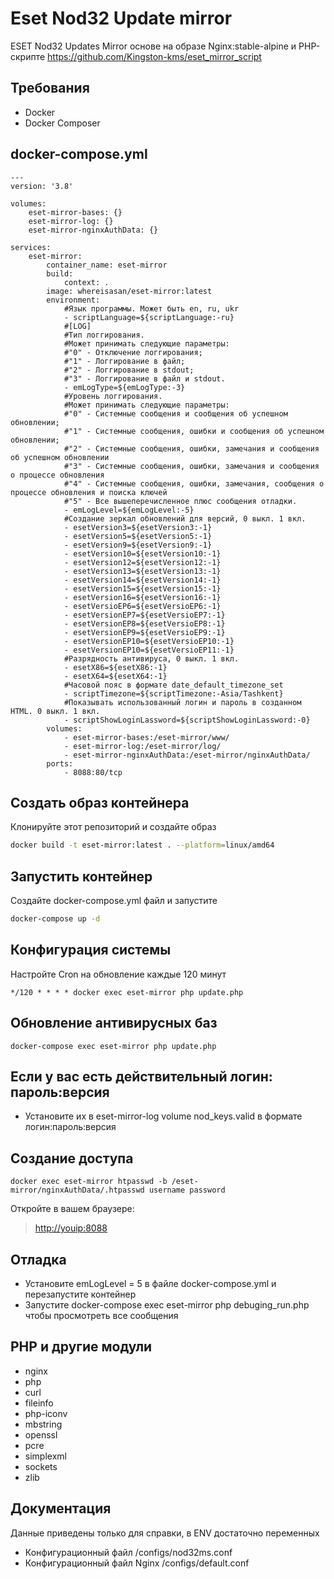 # Eset Nod32 Update mirror

ESET Nod32 Updates Mirror основе на образе Nginx:stable-alpine и PHP-скрипте <https://github.com/Kingston-kms/eset_mirror_script>

## Требования

- Docker
- Docker Composer

## docker-compose.yml

```YML
---
version: '3.8'

volumes:
    eset-mirror-bases: {}
    eset-mirror-log: {}
    eset-mirror-nginxAuthData: {}

services:
    eset-mirror:
        container_name: eset-mirror
        build:
            context: .
        image: whereisasan/eset-mirror:latest
        environment:
            #Язык программы. Может быть en, ru, ukr
            - scriptLanguage=${scriptLanguage:-ru}
            #[LOG]
            #Тип логгирования.
            #Может принимать следующие параметры:
            #"0" - Отключение логгирования;
            #"1" - Логгирование в файл;
            #"2" - Логгирование в stdout;
            #"3" - Логгирование в файл и stdout.
            - emLogType=${emLogType:-3}
            #Уровень логгирования.
            #Может принимать следующие параметры:
            #"0" - Системные сообщения и сообщения об успешном обновлении;
            #"1" - Системные сообщения, ошибки и сообщения об успешном обновлении;
            #"2" - Системные сообщения, ошибки, замечания и сообщения об успешном обновлении
            #"3" - Системные сообщения, ошибки, замечания и сообщения о процессе обновления
            #"4" - Системные сообщения, ошибки, замечания, сообщения о процессе обновления и поиска ключей
            #"5" - Все вышеперечисленное плюс сообщения отладки.
            - emLogLevel=${emLogLevel:-5}
            #Создание зеркал обновлений для версий, 0 выкл. 1 вкл.
            - esetVersion3=${esetVersion3:-1}
            - esetVersion5=${esetVersion5:-1}
            - esetVersion9=${esetVersion9:-1}
            - esetVersion10=${esetVersion10:-1}
            - esetVersion12=${esetVersion12:-1}
            - esetVersion13=${esetVersion13:-1}
            - esetVersion14=${esetVersion14:-1}
            - esetVersion15=${esetVersion15:-1}
            - esetVersion16=${esetVersion16:-1}
            - esetVersioEP6=${esetVersioEP6:-1}
            - esetVersionEP7=${esetVersioEP7:-1}
            - esetVersionEP8=${esetVersioEP8:-1}
            - esetVersionEP9=${esetVersioEP9:-1}
            - esetVersionEP10=${esetVersioEP10:-1}
            - esetVersionEP10=${esetVersioEP11:-1}
            #Разрядность антивируса, 0 выкл. 1 вкл.
            - esetX86=${esetX86:-1}
            - esetX64=${esetX64:-1}
            #Часовой пояс в формате date_default_timezone_set
            - scriptTimezone=${scriptTimezone:-Asia/Tashkent}
            #Показывать использованный логин и пароль в созданном HTML. 0 выкл. 1 вкл.
            - scriptShowLoginLassword=${scriptShowLoginLassword:-0}
        volumes:
            - eset-mirror-bases:/eset-mirror/www/
            - eset-mirror-log:/eset-mirror/log/
            - eset-mirror-nginxAuthData:/eset-mirror/nginxAuthData/
        ports:
            - 8088:80/tcp
```

## Создать образ контейнера

Клонируйте этот репозиторий и создайте образ

```bash
docker build -t eset-mirror:latest . --platform=linux/amd64
```

## Запустить контейнер

Создайте docker-compose.yml файл и запустите

```bash
docker-compose up -d
```

## Конфигурация системы

Настройте Cron на обновление каждые 120 минут

```text
*/120 * * * * docker exec eset-mirror php update.php
```

## Обновление антивирусных баз

```text
docker-compose exec eset-mirror php update.php
```

## Если у вас есть действительный логин: пароль:версия

- Установите их в eset-mirror-log volume nod_keys.valid в формате логин:пароль:версия

## Создание доступа

```text
docker exec eset-mirror htpasswd -b /eset-mirror/nginxAuthData/.htpasswd username password
```

Откройте в вашем браузере:
><http://youip:8088>

## Отладка

- Установите emLogLevel = 5 в файле docker-compose.yml и перезапустите контейнер
- Запустите docker-compose exec eset-mirror php debuging_run.php чтобы просмотреть все сообщения

## PHP и другие модули

- nginx
- php
- curl
- fileinfo
- php-iconv
- mbstring
- openssl
- pcre
- simplexml
- sockets
- zlib

## Документация

Данные приведены только для справки, в ENV достаточно переменных

- Конфигурационный файл /configs/nod32ms.conf
- Конфигурационный файл Nginx /configs/default.conf
